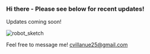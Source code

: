 ### Hi there - Please see below for recent updates!

Updates coming soon!

![robot_sketch](https://github.com/cvillanue/cvillanue/assets/100804248/e12d62ac-44b1-4785-9bdb-6f566161e877)


Feel free to message me! cvillanue25@gmail.com
